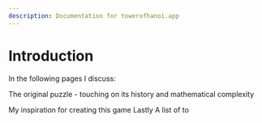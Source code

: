 ```yaml
---
description: Documentation for towerofhanoi.app
---
```


# Introduction

In the following pages I discuss:

The original puzzle - touching on its history and mathematical complexity

My inspiration for creating this game 
Lastly A list of to


